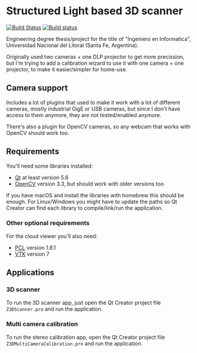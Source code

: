 # Structured Light based 3D scanner

[![Build Status](https://travis-ci.com/nikolaseu/neuvision.svg?branch=master)](https://travis-ci.com/nikolaseu/neuvision)
[![Build status](https://ci.appveyor.com/api/projects/status/q3vr5tbjbh3v8jh5/branch/master?svg=true)](https://ci.appveyor.com/project/nikolaseu/neuvision/branch/master)

Engineering degree thesis/project for the title of "Ingeniero en Informatica", Universidad Nacional del Litoral (Santa Fe, Argentina).

Originally used two cameras + one DLP projector to get more precission, but I'm trying to add a calibration wizard to use it with one camera + one projector, to make it easier/simpler for home-use.

## Camera support

Includes a lot of plugins that used to make it work with a lot of different cameras, mostly industrial GigE or USB cameras, but since I don't have access to them anymore, they are not tested/enabled anymore.

There's also a plugin for OpenCV cameras, so any webcam that works with OpenCV should work too.

## Requirements

You'll need some libraries installed:

- [Qt](https://www.qt.io) at least version 5.6
- [OpenCV](http://opencv.org) version 3.3, but should work with older versions too

If you have macOS and install the libraries with homebrew this should be enough. For Linux/Windows you might have to update the paths so Qt Creator can find each library to compile/link/run the application.

### Other optional requirements

For the cloud viewer you'll also need:

- [PCL](http://www.pointclouds.org) version 1.8.1
- [VTK](http://www.vtk.org) version 7

## Applications

### 3D scanner

To run the 3D scanner app, just open the Qt Creator project file `Z3DScanner.pro` and run the application.

### Multi camera calibration

To run the stereo calibration app, open the Qt Creator project file `Z3DMultiCameraCalibration.pro` and run the application.
